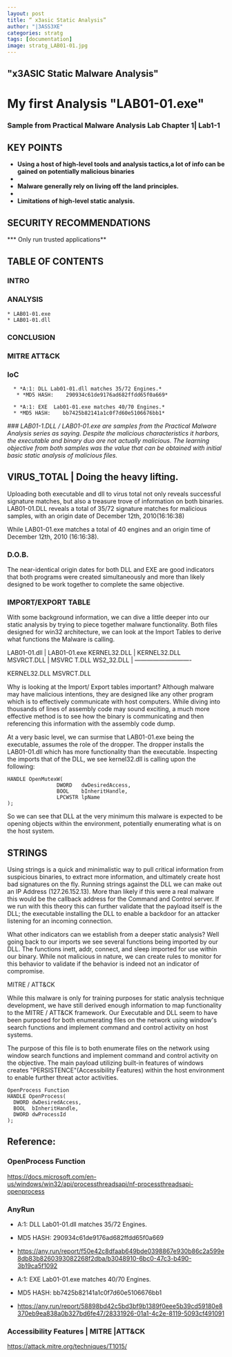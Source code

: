 ```yaml
---
layout: post
title: “ x3asic Static Analysis”
author: "|3ASS3XE"
categories: stratg
tags: [documentation]
image: stratg_LAB01-01.jpg
---
```

## "x3ASIC Static Malware Analysis"

# My first Analysis "LAB01-01.exe"

### Sample from Practical Malware Analysis Lab Chapter 1| Lab1-1

## KEY POINTS

* **Using a host of high-level tools and analysis tactics,a lot of info can be gained on potentially malicious binaries**
*
* **Malware generally rely on living off the land principles.**
*
* **Limitations of high-level static analysis.**

## SECURITY RECOMMENDATIONS

***  Only run trusted applications**

## TABLE OF CONTENTS

### INTRO
### ANALYSIS
    * LAB01-01.exe
    * LAB01-01.dll
### CONCLUSION
### MITRE ATT&CK
### IoC

      * *A:1: DLL Lab01-01.dll matches 35/72 Engines.*
       * *MD5 HASH:    290934c61de9176ad682ffdd65f0a669*

      * *A:1: EXE  Lab01-01.exe matches 40/70 Engines.*
      * *MD5 HASH:    bb7425b82141a1c0f7d60e5106676bb1*
*### LAB01-1.DLL / LAB01-01.exe are samples from the  Practical Malware Analysis series as saying.   Despite the malicious characteristics it harbors, the executable and binary duo are not actually malicious.  The learning objective from both samples was the value that can be obtained with initial basic static analysis of malicious files.*

## VIRUS_TOTAL | Doing the heavy lifting.

Uploading both executable and dll to virus total not only reveals successful signature matches, but also a treasure trove of information on both binaries.
LAB01-01.DLL reveals a total of 35/72 signature matches for malicious samples, with an origin date of December 12th, 2010(16:16:38)

While LAB01-01.exe matches a total of 40 engines and an origin time of December 12th, 2010 (16:16:38).  

### D.O.B.
The near-identical origin dates for both DLL and EXE are good indicators that both programs were created simultaneously and more than likely designed to be work together to complete the same objective.

### IMPORT/EXPORT TABLE
With some background information, we can dive a little deeper into our static analysis by trying to piece together malware functionality.  Both files designed for win32 architecture, we can look at the Import Tables to derive what functions the Malware is calling.  

LAB01-01.dll      | LAB01-01.exe
KERNEL32.DLL   |     KERNEL32.DLL  
MSVRCT.DLL	      |	     MSVRC T.DLL
WS2_32.DLL       |    —————————-


KERNEL32.DLL
MSVRCT.DLL


Why is looking at the Import/ Export tables important?  Although malware may have malicious intentions, they are designed like any other program which is to effectively communicate with host computers.  While diving into thousands of lines of assembly code may sound exciting, a much more effective method is to see how the binary is communicating and then referencing this information with the assembly code dump.

At a very basic level, we can surmise that LAB01-01.exe being the executable, assumes the role of the dropper.  The dropper installs the LAB01-01.dll which has more functionality than the executable.   Inspecting the imports that of the DLL, we see kernel32.dll is calling upon the following:
```
HANDLE OpenMutexW(
                DWORD   dwDesiredAccess,
                BOOL    bInheritHandle,
                LPCWSTR lpName
);
```

So we can see that DLL at the very minimum this malware is expected to be opening objects within the environment, potentially enumerating what is on the host system.

## STRINGS

Using strings is a quick and minimalistic way to pull critical information from suspicious binaries,  to extract more information, and ultimately create host bad signatures on the fly.  Running strings against the DLL we can make out an IP Address (127.26.152.13).  More than likely if this were a real malware this would be the callback address for the Command and Control server.  If we run with this theory this can further validate that the payload itself is the DLL; the executable installing the DLL to enable a backdoor for an attacker listening for an incoming connection.

What other indicators can we establish from a deeper static analysis?  Well going back to our imports we see several functions being imported by our DLL.  The functions inett, addr, connect, and sleep imported for use within our binary. While not malicious in nature, we can create rules to monitor for this behavior to validate if the behavior is indeed not an indicator of compromise.

MITRE / ATT&CK

While this malware is only for training purposes for static analysis technique development, we have still derived enough information to map functionality to the MITRE / ATT&CK framework.  Our Executable and DLL seem to have been purposed for both enumerating files on the network using window's search functions and implement command and control activity on host systems.

The purpose of this file is to both enumerate files on the network using window search functions and implement command and control activity on the objective.  The main payload utilizing built-in features of windows creates "PERSISTENCE"(Accessibility Features) within the host environment to enable further threat actor activities.

```
OpenProcess Function
HANDLE OpenProcess(
  DWORD dwDesiredAccess,
  BOOL  bInheritHandle,
  DWORD dwProcessId
);
```

## Reference:
### OpenProcess Function
https://docs.microsoft.com/en-us/windows/win32/api/processthreadsapi/nf-processthreadsapi-openprocess

### AnyRun
* A:1: DLL Lab01-01.dll matches 35/72 Engines.
* MD5 HASH:   290934c61de9176ad682ffdd65f0a669
* https://any.run/report/f50e42c8dfaab649bde0398867e930b86c2a599e8db83b8260393082268f2dba/b3048910-6bc0-47c3-b490-3b19ca5f1092

 * A:1: EXE  Lab01-01.exe matches 40/70 Engines.
 * MD5 HASH:    bb7425b82141a1c0f7d60e5106676bb1
 * https://any.run/report/58898bd42c5bd3bf9b1389f0eee5b39cd59180e8370eb9ea838a0b327bd6fe47/28331926-01a1-4c2e-8119-5093cf491091


### Accessibility Features | MITRE |ATT&CK
https://attack.mitre.org/techniques/T1015/
